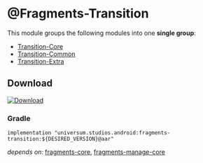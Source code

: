 @Fragments-Transition
===============

This module groups the following modules into one **single group**:

- [Transition-Core](https://github.com/universum-studios/android_fragments/tree/master/library-transition-core)
- [Transition-Common](https://github.com/universum-studios/android_fragments/tree/master/library-transition-common)
- [Transition-Extra](https://github.com/universum-studios/android_fragments/tree/master/library-transition-extra)

## Download ##
[![Download](https://api.bintray.com/packages/universum-studios/android/universum.studios.android%3Afragments/images/download.svg)](https://bintray.com/universum-studios/android/universum.studios.android%3Afragments/_latestVersion)

### Gradle ###

    implementation "universum.studios.android:fragments-transition:${DESIRED_VERSION}@aar"

_depends on:_
[fragments-core](https://github.com/universum-studios/android_fragments/tree/master/library-core),
[fragments-manage-core](https://github.com/universum-studios/android_fragments/tree/master/library-manage-core)
